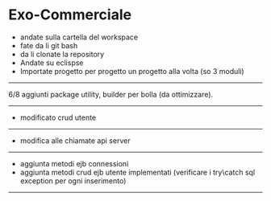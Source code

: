 # Exo-Commerciale
- andate sulla cartella del workspace
- fate da li git bash
- da li clonate la repository
- Andate su eclispse
- Importate progetto per progetto un progetto alla volta (so 3 moduli)
***
6/8 aggiunti package utility, builder per bolla (da ottimizzare).
***
- modificato crud utente
***
- modifica alle chiamate api server
***
- aggiunta metodi ejb connessioni
- aggiunta metodi crud ejb utente implementati (verificare i try\catch sql exception per ogni inserimento)
***
